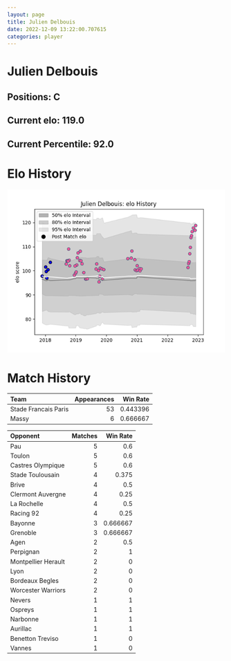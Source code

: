 ```yaml
---  
layout: page  
title: Julien Delbouis  
date: 2022-12-09 13:22:00.707615  
categories: player  
---
```

# Julien Delbouis

## Positions: C

## Current elo: 119.0

## Current Percentile: 92.0

# Elo History


![elo history](history_JulienDelbouis.png)
# Match History


| Team                 |   Appearances |   Win Rate |
|:---------------------|--------------:|-----------:|
| Stade Francais Paris |            53 |   0.443396 |
| Massy                |             6 |   0.666667 |

| Opponent            |   Matches |   Win Rate |
|:--------------------|----------:|-----------:|
| Pau                 |         5 |   0.6      |
| Toulon              |         5 |   0.6      |
| Castres Olympique   |         5 |   0.6      |
| Stade Toulousain    |         4 |   0.375    |
| Brive               |         4 |   0.5      |
| Clermont Auvergne   |         4 |   0.25     |
| La Rochelle         |         4 |   0.5      |
| Racing 92           |         4 |   0.25     |
| Bayonne             |         3 |   0.666667 |
| Grenoble            |         3 |   0.666667 |
| Agen                |         2 |   0.5      |
| Perpignan           |         2 |   1        |
| Montpellier Herault |         2 |   0        |
| Lyon                |         2 |   0        |
| Bordeaux Begles     |         2 |   0        |
| Worcester Warriors  |         2 |   0        |
| Nevers              |         1 |   1        |
| Ospreys             |         1 |   1        |
| Narbonne            |         1 |   1        |
| Aurillac            |         1 |   1        |
| Benetton Treviso    |         1 |   0        |
| Vannes              |         1 |   0        |